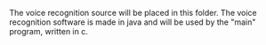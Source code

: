 The voice recognition source will be placed in this folder.
The voice recognition software is made in java and will be used by the "main" program, written in c.
